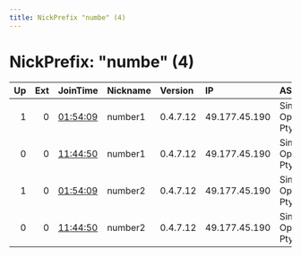 ```yaml
---
title: NickPrefix "numbe" (4)
---
```


# NickPrefix: "numbe" (4)

|   Up |   Ext | JoinTime                                                                                              | Nickname   | Version   | IP            | AS                    | CC   |   ORp |   Dirp | OS    | Contact                |   eFamMembers |
|-----:|------:|:------------------------------------------------------------------------------------------------------|:-----------|:----------|:--------------|:----------------------|:-----|------:|-------:|:------|:-----------------------|--------------:|
|    1 |     0 | [01:54:09](https://nusenu.github.io/OrNetStats/w/relay/3C5869A9A5E84DFD519698EB2478766F19838DF7.html) | number1    | 0.4.7.12  | 49.177.45.190 | SingTel Optus Pty Ltd | au   |  8443 |      0 | Linux | wayne.bennett@live.com |             1 |
|    0 |     0 | [11:44:50](https://nusenu.github.io/OrNetStats/w/relay/3E44F83E24CC6E55E7E6098C3F2EB256F930C7CA.html) | number1    | 0.4.7.12  | 49.177.45.190 | SingTel Optus Pty Ltd | au   |  8443 |      0 | Linux | wayne.bennett@live.com |             1 |
|    1 |     0 | [01:54:09](https://nusenu.github.io/OrNetStats/w/relay/87C224821E07F01E56C09405F5DA9990C725C4E5.html) | number2    | 0.4.7.12  | 49.177.45.190 | SingTel Optus Pty Ltd | au   |  7443 |      0 | Linux | wayne.bennett@live.com |             1 |
|    0 |     0 | [11:44:50](https://nusenu.github.io/OrNetStats/w/relay/B47BA03B585C2EA673DF065436901460774B6821.html) | number2    | 0.4.7.12  | 49.177.45.190 | SingTel Optus Pty Ltd | au   |  7443 |      0 | Linux | wayne.bennett@live.com |             1 |
